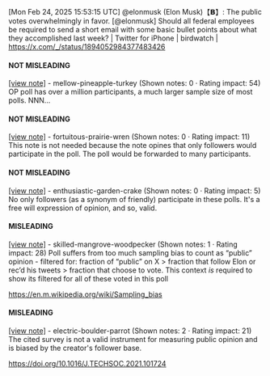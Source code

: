 [Mon Feb 24, 2025 15:53:15 UTC] @elonmusk (Elon Musk)【𝗕】: The public votes overwhelmingly in favor. [@elonmusk] Should all federal employees be required to send a short email with some basic bullet points about what they accomplished last week? | Twitter for iPhone | birdwatch | https://x.com/_/status/1894052984377483426

#### NOT MISLEADING

[[view note]](https://x.com/i/birdwatch/n/1894071088638038449) - mellow-pineapple-turkey (Shown notes: 0 · Rating impact: 54)
OP poll has over a million participants, a much larger sample size of most polls. NNN...

#### NOT MISLEADING

[[view note]](https://x.com/i/birdwatch/n/1894057190048018453) - fortuitous-prairie-wren (Shown notes: 0 · Rating impact: 11)
This note is not needed because the note opines that only followers would participate in the poll. The poll would be forwarded to many participants. 

#### NOT MISLEADING

[[view note]](https://x.com/i/birdwatch/n/1894061161949094273) - enthusiastic-garden-crake (Shown notes: 0 · Rating impact: 5)
No only followers (as a synonym of friendly) participate in these polls. It's a free will expression of opinion, and so, valid.

#### MISLEADING

[[view note]](https://x.com/i/birdwatch/n/1894082347202658339) - skilled-mangrove-woodpecker (Shown notes: 1 · Rating impact: 28)
Poll suffers from too much sampling bias to count as “public” opinion - filtered for: fraction of “public” on X > fraction that follow Elon or rec’d his tweets > fraction that choose to vote. This context *is* required to show its filtered for all of these voted in this poll

https://en.m.wikipedia.org/wiki/Sampling_bias

#### MISLEADING

[[view note]](https://x.com/i/birdwatch/n/1894055708389220672) - electric-boulder-parrot (Shown notes: 2 · Rating impact: 21)
The cited survey is not a valid instrument for measuring public opinion and is biased by the creator's follower base.

https://doi.org/10.1016/J.TECHSOC.2021.101724
